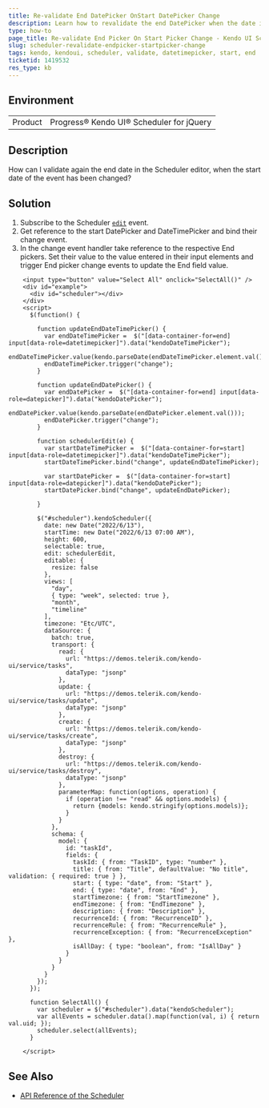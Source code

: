 ```yaml
---
title: Re-validate End DatePicker OnStart DatePicker Change
description: Learn how to revalidate the end DatePicker when the date in the start DatePicker is changed in the Kendo UI Scheduler.
type: how-to
page_title: Re-validate End Picker On Start Picker Change - Kendo UI Scheduler for jQuery
slug: scheduler-revalidate-endpicker-startpicker-change
tags: kendo, kendoui, scheduler, validate, datetimepicker, start, end
ticketid: 1419532
res_type: kb
---
```


## Environment

<table>
 <tr>
  <td>Product</td>
  <td>Progress® Kendo UI® Scheduler for jQuery</td>
 </tr>
</table>


## Description

How can I validate again the end date in the Scheduler editor, when the start date of the event has been changed?

## Solution

1. Subscribe to the Scheduler [`edit`](https://docs.telerik.com/kendo-ui/api/javascript/ui/scheduler/events/edit) event.
1. Get reference to the start DatePicker and DateTimePicker and bind their change event.
1. In the change event handler take reference to the respective End pickers. Set their value to the value entered in their input elements and trigger End picker change events to update the End field value.

````dojo
	<input type="button" value="Select All" onclick="SelectAll()" />
    <div id="example">
      <div id="scheduler"></div>
    </div>
    <script>
      $(function() {

        function updateEndDateTimePicker() {
          var endDateTimePicker =  $("[data-container-for=end] input[data-role=datetimepicker]").data("kendoDateTimePicker");
          endDateTimePicker.value(kendo.parseDate(endDateTimePicker.element.val()));
          endDateTimePicker.trigger("change");
        }

        function updateEndDatePicker() {
          var endDatePicker =  $("[data-container-for=end] input[data-role=datepicker]").data("kendoDatePicker");
          endDatePicker.value(kendo.parseDate(endDatePicker.element.val()));
          endDatePicker.trigger("change");
        }

        function schedulerEdit(e) {
          var startDateTimePicker =  $("[data-container-for=start] input[data-role=datetimepicker]").data("kendoDateTimePicker");
          startDateTimePicker.bind("change", updateEndDateTimePicker);

          var startDatePicker =  $("[data-container-for=start] input[data-role=datepicker]").data("kendoDatePicker");
          startDatePicker.bind("change", updateEndDatePicker);

        }

        $("#scheduler").kendoScheduler({
          date: new Date("2022/6/13"),
          startTime: new Date("2022/6/13 07:00 AM"),
          height: 600,
          selectable: true,
          edit: schedulerEdit,
          editable: {
            resize: false
          },
          views: [
            "day",
            { type: "week", selected: true },
            "month",
            "timeline"
          ],
          timezone: "Etc/UTC",
          dataSource: {
            batch: true,
            transport: {
              read: {
                url: "https://demos.telerik.com/kendo-ui/service/tasks",
                dataType: "jsonp"
              },
              update: {
                url: "https://demos.telerik.com/kendo-ui/service/tasks/update",
                dataType: "jsonp"
              },
              create: {
                url: "https://demos.telerik.com/kendo-ui/service/tasks/create",
                dataType: "jsonp"
              },
              destroy: {
                url: "https://demos.telerik.com/kendo-ui/service/tasks/destroy",
                dataType: "jsonp"
              },
              parameterMap: function(options, operation) {
                if (operation !== "read" && options.models) {
                  return {models: kendo.stringify(options.models)};
                }
              }
            },
            schema: {
              model: {
                id: "taskId",
                fields: {
                  taskId: { from: "TaskID", type: "number" },
                  title: { from: "Title", defaultValue: "No title", validation: { required: true } },
                  start: { type: "date", from: "Start" },
                  end: { type: "date", from: "End" },
                  startTimezone: { from: "StartTimezone" },
                  endTimezone: { from: "EndTimezone" },
                  description: { from: "Description" },
                  recurrenceId: { from: "RecurrenceID" },
                  recurrenceRule: { from: "RecurrenceRule" },
                  recurrenceException: { from: "RecurrenceException" },
                  isAllDay: { type: "boolean", from: "IsAllDay" }
                }
              }
            }
          }
        });
      });

      function SelectAll() {
        var scheduler = $("#scheduler").data("kendoScheduler");
        var allEvents = scheduler.data().map(function(val, i) { return val.uid; });
        scheduler.select(allEvents);
      }

    </script>
````

## See Also

* [API Reference of the Scheduler](https://docs.telerik.com/kendo-ui/api/javascript/ui/scheduler)
